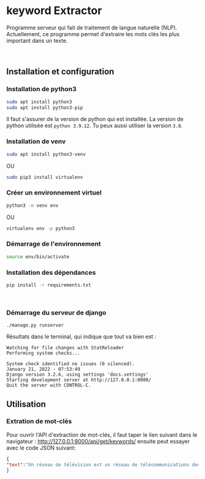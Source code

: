 # keyword Extractor
Programme serveur qui fait de traitement de langue naturelle (NLP).
Actuellement, ce programme permet d'extraire les mots clés les plus
important dans un texte.

<br/>

## Installation et configuration

### Installation de python3
```sh
sudo apt install python3
sudo apt install python3-pip
```
Il faut s'assurer de la version de python qui est installée. La version de python
utilisée est `python 3.9.12`. Tu peux aussi utiliser la version `3.8`.


### Installation de venv
```sh
sudo apt install python3-venv
```
OU
```sh
sudo pip3 install virtualenv
```

### Créer un environnement virtuel
```sh
python3 -m venv env
```
OU
```sh
virtualenv env -p python3
```

### Démarrage de l'environnement
```sh
source env/bin/activate
```

### Installation des dépendances
```sh
pip install -r requirements.txt
```
<br/>

### Démarrage du serveur de django
```
./manage.py runserver
```
Résultats dans le terminal, qui indique que tout va bien est :
```
Watching for file changes with StatReloader
Performing system checks...

System check identified no issues (0 silenced).
January 21, 2022 - 07:53:49
Django version 3.2.6, using settings 'docs.settings'
Starting development server at http://127.0.0.1:8000/
Quit the server with CONTROL-C.
```

## Utilisation
### Extration de mot-clés
Pour ouvrir l'API d'extraction de mot-clés, il faut taper le lien suivant
dans le navigateur : http://127.0.0.1:8000/api/get/keywords/ ensuite
peut essayer avec le code JSON suivant:

```json
{
"text":"Un réseau de télévision est un réseau de télécommunications destiné à la distribution de programmes télévisés. Cependant, le terme désigne désormais un groupement d'affiliés régionaux autour d'une chaîne de télévision centrale, offrant une programmation à plusieurs stations de télévision locales. Jusqu'au milieu des années 1980, la programmation télévisée de la plupart des pays du monde a été  dominée par un petit nombre de réseaux de diffusion. Bon nombre des premiers réseaux de télévision (comme la BBC, NBC ou CBS) se sont développés à partir de réseaux de radio existants."
}

```

<br/>
<br/>

